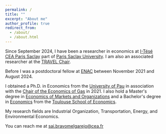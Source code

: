 ```yaml
---
permalink: /
title: ""
excerpt: "About me"
author_profile: true
redirect_from: 
  - /about/
  - /about.html
---
```


Since September 2024, I have been a researcher in economics at [I-Tésé CEA Paris Saclay](https://www.cea.fr/energies/i-tese/Pages/accueil.aspx) part of [Paris Saclay University](https://www.pluginlabs-universiteparissaclay.fr/en/fiche/institute-for-techno-economics-of-energy-systems-i-tese/). I am also an associated researcher at the [TRAVEL Chair](https://fondation.enac.fr/premier-comite-dorientation-pour-la-chaire-travel/).

Before I was a postdoctoral fellow at [ENAC](https://www.enac.fr/en) between November 2021 and August 2024. 

I obtained a Ph.D. in Economics from the [University of Pau](https://tree.univ-pau.fr/fr/index.html) in association with the [Chair of the Economics of Gas](https://www.cerna.minesparis.psl.eu/Recherche/Chaire-Economie-europeenne-du-gaz-naturel/Presentation-and-publications/) in 2021. I also hold a Master's degree in [Economics of Markets and Organizations](https://www.tse-fr.eu/master-emo-international-track) and a Bachelor's degree in [Economics](https://www.tse-fr.eu/bachelor-economics?lang=en) from the [Toulouse School of Economics](https://www.tse-fr.eu). 

My research fields are Industrial Organization, Transportation, Energy, and Environmental Economics.

You can reach me at [sai.bravomelgarejo@cea.fr](sai.bravomelgarejo@cea.fr)
   <!--more--> 
